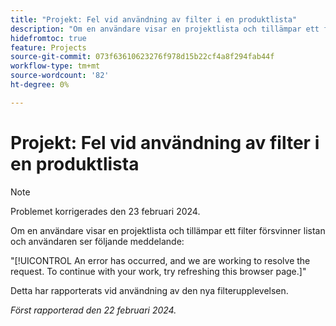 ```yaml
---
title: "Projekt: Fel vid användning av filter i en produktlista"
description: "Om en användare visar en projektlista och tillämpar ett filter försvinner listan och användaren ser ett felmeddelande."
hidefromtoc: true
feature: Projects
source-git-commit: 073f63610623276f978d15b22cf4a8f294fab44f
workflow-type: tm+mt
source-wordcount: '82'
ht-degree: 0%

---
```



# Projekt: Fel vid användning av filter i en produktlista

>[!NOTE]
>
>Problemet korrigerades den 23 februari 2024.

Om en användare visar en projektlista och tillämpar ett filter försvinner listan och användaren ser följande meddelande:

&quot;[!UICONTROL An error has occurred, and we are working to resolve the request. To continue with your work, try refreshing this browser page.]&quot;

Detta har rapporterats vid användning av den nya filterupplevelsen.

_Först rapporterad den 22 februari 2024._
